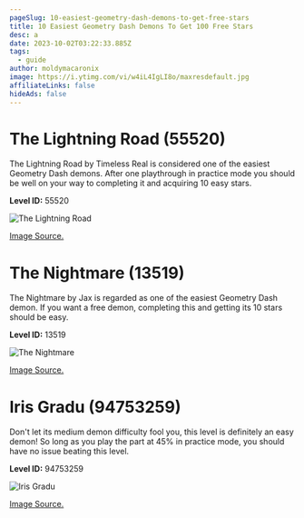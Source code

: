 ```yaml
---
pageSlug: 10-easiest-geometry-dash-demons-to-get-free-stars
title: 10 Easiest Geometry Dash Demons To Get 100 Free Stars
desc: a
date: 2023-10-02T03:22:33.885Z
tags:
  - guide
author: moldymacaronix
image: https://i.ytimg.com/vi/w4iL4IgLI8o/maxresdefault.jpg
affiliateLinks: false
hideAds: false
---
```

# The Lightning Road (55520)

The Lightning Road by Timeless Real is considered one of the easiest Geometry Dash demons. After one playthrough in practice mode you should be well on your way to completing it and acquiring 10 easy stars.

**Level ID:** 55520

![The Lightning Road](https://i.ytimg.com/vi/smwunc7UiHk/maxresdefault.jpg)

[Image Source.](https://youtu.be/smwunc7UiHk?si=nhVZDmy_UmqNQ0tF)

# The Nightmare (13519)

The Nightmare by Jax is regarded as one of the easiest Geometry Dash demon. If you want a free demon, completing this and getting its 10 stars should be easy.

**Level ID:** 13519

![The Nightmare](https://pm1.aminoapps.com/7170/9fb602da968f8c6f6a23494e4ae06850f0291ce6r1-1920-1080v2_hq.jpg)

[Image Source.](https://aminoapps.com/c/geometry-dash/page/blog/the-nightmare-review-parody/ZD27_EXCBuQLD52K4qplKbm1XkW56ZPQXv)

# Iris Gradu (94753259)

Don't let its medium demon difficulty fool you, this level is definitely an easy demon! So long as you play the part at 45% in practice mode, you should have no issue beating this level.

**Level ID:** 94753259

![Iris Gradu](https://i.ytimg.com/vi/6CHI4jzLaJs/maxresdefault.jpg)

[Image Source.](https://youtu.be/6CHI4jzLaJs?si=7VpTvYDoh0cHEkTc)